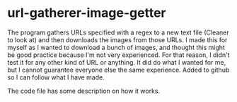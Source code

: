 # url-gatherer-image-getter

The program gathers URLs specified with a regex to a new text file (Cleaner to look at) and then downloads the images from those URLs. 
I made this for myself as I wanted to download a bunch of images, and thought this might be good practice because I'm not very experienced.
For that reason, I didn't test it for any other kind of URL or anything. It did do what I wanted for me, but I cannot guarantee everyone else the same experience.
Added to github so I can follow what I have made.

The code file has some description on how it works.
